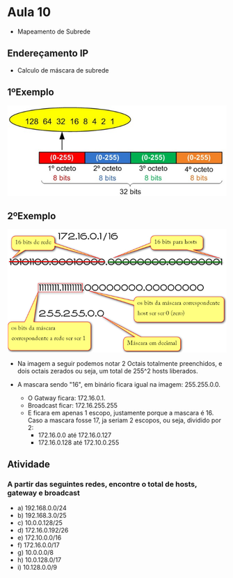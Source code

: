 # Aula 10

- Mapeamento de Subrede
## Endereçamento IP
- Calculo de máscara de subrede

## 1ºExemplo
<img src="IP.jpg">

## 2ºExemplo
<img src="exe2.jpg">

- Na imagem a seguir podemos notar 2 Octais totalmente preenchidos, e dois octais zerados ou seja, um total de 255^2 hosts liberados.

- A mascara sendo "16", em binário ficara igual na imagem: 255.255.0.0.
    - O Gatway ficara: 172.16.0.1.
    - Broadcast ficar: 172.16.255.255
    - E ficara em apenas 1 escopo, justamente porque a mascara é 16. Caso a mascara fosse 17, ja seriam 2 escopos, ou seja, dividido por 2:
        - 172.16.0.0 até 172.16.0.127
        - 172.16.0.128 até 172.10.0.255
## Atividade
### A partir das seguintes redes, encontre o total de hosts, gateway e broadcast
- a) 192.168.0.0/24
- b) 192.168.3.0/25
- c) 10.0.0.128/25
- d) 172.16.0.192/26
- e) 172.10.0.0/16
- f) 172.16.0.0/17
- g) 10.0.0.0/8
- h) 10.0.128.0/17
- i) 10.128.0.0/9
